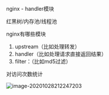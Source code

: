 nginx - handler模块

红黑树/内存池/线程池

nginx有哪些模块

1. upstream（比如处理转发）
2. handler（比如处理请求直接返回结果）
3. filter：（比如md5过滤）

对访问次数统计

![image-20201028212247203](C:\Users\kangzhongrun\AppData\Roaming\Typora\typora-user-images\image-20201028212247203.png)